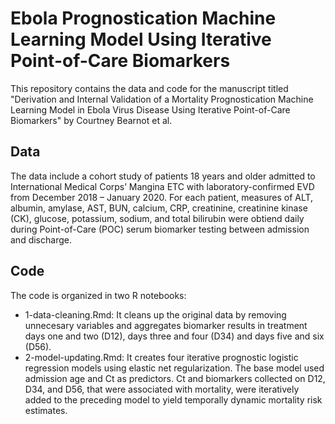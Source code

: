 # Ebola Prognostication Machine Learning Model Using Iterative Point-of-Care Biomarkers

This repository contains the data and code for the manuscript titled "Derivation and Internal Validation of a Mortality Prognostication Machine Learning Model in Ebola Virus Disease Using Iterative Point-of-Care Biomarkers" by Courtney Bearnot et al.

## Data

The data include a cohort study of patients 18 years and older admitted to International Medical Corps’ Mangina ETC with laboratory-confirmed EVD from December 2018 – January 2020. For each patient, measures of ALT, albumin, amylase, AST, BUN, calcium, CRP, creatinine, creatinine kinase (CK), glucose, potassium, sodium, and total bilirubin were obtiend daily during Point-of-Care (POC) serum biomarker testing between admission and discharge.

## Code

The code is organized in two R notebooks:

* 1-data-cleaning.Rmd: It cleans up the original data by removing unnecesary variables and aggregates biomarker results in treatment days one and two (D12), days three and four (D34) and days five and six (D56).
* 2-model-updating.Rmd: It creates four iterative prognostic logistic regression models using elastic net regularization. The base model used admission age and Ct as predictors. Ct and biomarkers collected on D12, D34, and D56, that were associated with mortality, were iteratively added to the preceding model to yield temporally dynamic mortality risk estimates.
